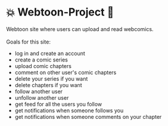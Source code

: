 # 💥 Webtoon-Project 💬
Webtoon site where users can upload and read webcomics. <br>
<br>
Goals for this site:<br>
- log in and create an account
- create a comic series
- upload comic chapters
- comment on other user's comic chapters
- delete your series if you want
- delete chapters if you want
- follow another user
- unfollow another user
- get feed for all the users you follow
- get notifications when someone follows you
- get notifications when someone comments on your chapter

